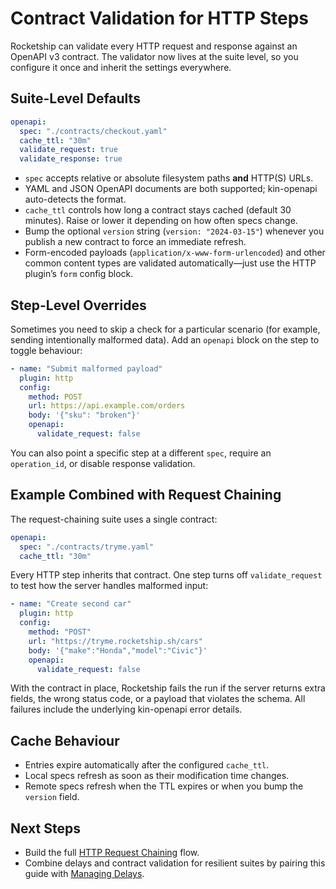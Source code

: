 # Contract Validation for HTTP Steps

Rocketship can validate every HTTP request and response against an OpenAPI v3 contract. The validator now lives at the suite level, so you configure it once and inherit the settings everywhere.

## Suite-Level Defaults

```yaml
openapi:
  spec: "./contracts/checkout.yaml"
  cache_ttl: "30m"
  validate_request: true
  validate_response: true
```

- `spec` accepts relative or absolute filesystem paths **and** HTTP(S) URLs.
- YAML and JSON OpenAPI documents are both supported; kin-openapi auto-detects the format.
- `cache_ttl` controls how long a contract stays cached (default 30 minutes). Raise or lower it depending on how often specs change.
- Bump the optional `version` string (`version: "2024-03-15"`) whenever you publish a new contract to force an immediate refresh.
- Form-encoded payloads (`application/x-www-form-urlencoded`) and other common content types are validated automatically—just use the HTTP plugin’s `form` config block.

## Step-Level Overrides

Sometimes you need to skip a check for a particular scenario (for example, sending intentionally malformed data). Add an `openapi` block on the step to toggle behaviour:

```yaml
- name: "Submit malformed payload"
  plugin: http
  config:
    method: POST
    url: https://api.example.com/orders
    body: '{"sku": "broken"}'
    openapi:
      validate_request: false
```

You can also point a specific step at a different `spec`, require an `operation_id`, or disable response validation.

## Example Combined with Request Chaining

The request-chaining suite uses a single contract:

```yaml
openapi:
  spec: "./contracts/tryme.yaml"
  cache_ttl: "30m"
```

Every HTTP step inherits that contract. One step turns off `validate_request` to test how the server handles malformed input:

```yaml
- name: "Create second car"
  plugin: http
  config:
    method: "POST"
    url: "https://tryme.rocketship.sh/cars"
    body: '{"make":"Honda","model":"Civic"}'
    openapi:
      validate_request: false
```

With the contract in place, Rocketship fails the run if the server returns extra fields, the wrong status code, or a payload that violates the schema. All failures include the underlying kin-openapi error details.

## Cache Behaviour

- Entries expire automatically after the configured `cache_ttl`.
- Local specs refresh as soon as their modification time changes.
- Remote specs refresh when the TTL expires or when you bump the `version` field.

## Next Steps

- Build the full [HTTP Request Chaining](request-chaining.md) flow.
- Combine delays and contract validation for resilient suites by pairing this guide with [Managing Delays](delays.md).
